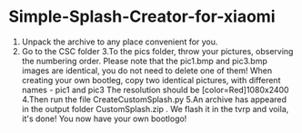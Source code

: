 # Simple-Splash-Creator-for-xiaomi
1. Unpack the archive to any place convenient for you. 
2. Go to the CSC folder
3.To the pics folder, throw your pictures, observing the numbering order. 
Please note that the pic1.bmp and pic3.bmp images are identical, you do not need to delete one of them! 
When creating your own bootleg, copy two identical pictures, with different names - pic1 and pic3
The resolution should be [color=Red]1080x2400
4.Then run the file CreateCustomSplash.py
5.An archive has appeared in the output folder CustomSplash.zip . We flash it in the tvrp and voila, it's done! 
You now have your own bootlogo!
